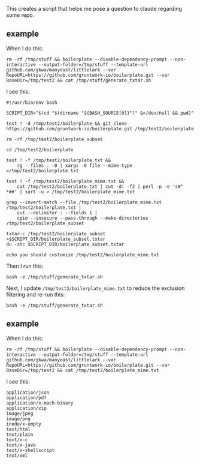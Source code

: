 This creates a script that helps me pose a question to claude regarding some repo.

## example

When I do this:

```
rm -rf /tmp/stuff && boilerplate --disable-dependency-prompt --non-interactive --output-folder=/tmp/stuff --template-url github.com/gkwa/manyeast/littlelark --var RepoURL=https://github.com/gruntwork-io/boilerplate.git --var BaseDir=/tmp/test2 && cat /tmp/stuff/generate_txtar.sh
```

I see this:

```
#!/usr/bin/env bash

SCRIPT_DIR="$(cd "$(dirname "${BASH_SOURCE[0]}")" &>/dev/null && pwd)"

test ! -d /tmp/test2/boilerplate && git clone https://github.com/gruntwork-io/boilerplate.git /tmp/test2/boilerplate

rm -rf /tmp/test2/boilerplate_subset

cd /tmp/test2/boilerplate

test ! -f /tmp/test2/boilerplate.txt &&
    rg --files . -0 | xargs -0 file --mime-type >/tmp/test2/boilerplate.txt

test ! -f /tmp/test2/boilerplate_mime.txt &&
    cat /tmp/test2/boilerplate.txt | cut -d: -f2 | perl -p -e 's#^ *##' | sort -u > /tmp/test2/boilerplate_mime.txt

grep --invert-match --file /tmp/test2/boilerplate_mime.txt /tmp/test2/boilerplate.txt |
    cut --delimiter : --fields 1 |
    cpio --insecure --pass-through --make-directories /tmp/test2/boilerplate_subset

txtar-c /tmp/test2/boilerplate_subset >$SCRIPT_DIR/boilerplate_subset.txtar
du -shc $SCRIPT_DIR/boilerplate_subset.txtar

echo you should customize /tmp/test2/boilerplate_mime.txt
```

Then I run this:

```
bash -e /tmp/stuff/generate_txtar.sh
```

Next, I update `/tmp/test3/boilerplate_mime.txt` to reduce the exclusion filtering and re-run this:

```
bash -e /tmp/stuff/generate_txtar.sh
```

## example

When I do this:

```
rm -rf /tmp/stuff && boilerplate --disable-dependency-prompt --non-interactive --output-folder=/tmp/stuff --template-url github.com/gkwa/manyeast/littlelark --var RepoURL=https://github.com/gruntwork-io/boilerplate.git --var BaseDir=/tmp/test2 && cat /tmp/test2/boilerplate_mime.txt
```

I see this:

```
application/json
application/pdf
application/x-mach-binary
application/zip
image/jpeg
image/png
inode/x-empty
text/html
text/plain
text/x-c
text/x-java
text/x-shellscript
text/xml
```
